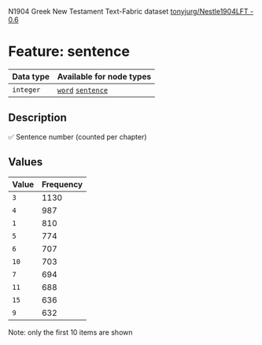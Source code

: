 <p>N1904 Greek New Testament Text-Fabric dataset <a href="https://github.com/tonyjurg/Nestle1904LFT">tonyjurg/Nestle1904LFT - 0.6</a></p>

<h1>Feature: sentence</h1>

<table>
<thead>
<tr>
  <th>Data type</th>
  <th>Available for node types</th>
</tr>
</thead>
<tbody>
<tr>
  <td><code>integer</code></td>
  <td><A HREF="featurebynodetype.md#word"><code>word</code></A> <A HREF="featurebynodetype.md#sentence"><code>sentence</code></A></td>
</tr>
</tbody>
</table>

<h2>Description</h2>

<p>✅ Sentence number (counted per chapter)</p>

<h2>Values</h2>

<table>
<thead>
<tr>
  <th>Value</th>
  <th>Frequency</th>
</tr>
</thead>
<tbody>
<tr>
  <td><code>3</code></td>
  <td>1130</td>
</tr>
<tr>
  <td><code>4</code></td>
  <td>987</td>
</tr>
<tr>
  <td><code>1</code></td>
  <td>810</td>
</tr>
<tr>
  <td><code>5</code></td>
  <td>774</td>
</tr>
<tr>
  <td><code>6</code></td>
  <td>707</td>
</tr>
<tr>
  <td><code>10</code></td>
  <td>703</td>
</tr>
<tr>
  <td><code>7</code></td>
  <td>694</td>
</tr>
<tr>
  <td><code>11</code></td>
  <td>688</td>
</tr>
<tr>
  <td><code>15</code></td>
  <td>636</td>
</tr>
<tr>
  <td><code>9</code></td>
  <td>632</td>
</tr>
</tbody>
</table>

<p>Note: only the first 10 items are shown</p>
